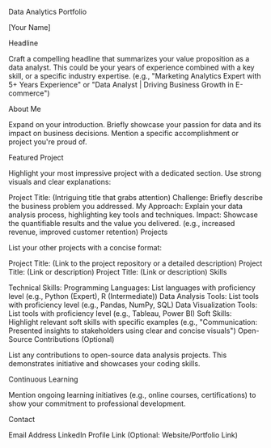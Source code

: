 Data Analytics Portfolio

[Your Name]

Headline

Craft a compelling headline that summarizes your value proposition as a data analyst.  This could be your years of experience combined with a key skill, or a specific industry expertise. (e.g., "Marketing Analytics Expert with 5+ Years Experience" or "Data Analyst | Driving Business Growth in E-commerce")

About Me

Expand on your introduction. Briefly showcase your passion for data and its impact on business decisions. Mention a specific accomplishment or project you're proud of.

Featured Project

Highlight your most impressive project with a dedicated section.  Use strong visuals and clear explanations:

Project Title: (Intriguing title that grabs attention)
Challenge: Briefly describe the business problem you addressed.
My Approach: Explain your data analysis process, highlighting key tools and techniques.
Impact: Showcase the quantifiable results and the value you delivered. (e.g., increased revenue, improved customer retention)
Projects

List your other projects with a concise format:

Project Title: (Link to the project repository or a detailed description)
Project Title: (Link or description)
Project Title: (Link or description)
Skills

Technical Skills:
Programming Languages: List languages with proficiency level (e.g., Python (Expert), R (Intermediate))
Data Analysis Tools: List tools with proficiency level (e.g., Pandas, NumPy, SQL)
Data Visualization Tools: List tools with proficiency level (e.g., Tableau, Power BI)
Soft Skills: Highlight relevant soft skills with specific examples (e.g., "Communication: Presented insights to stakeholders using clear and concise visuals")
Open-Source Contributions (Optional)

List any contributions to open-source data analysis projects. This demonstrates initiative and showcases your coding skills.

Continuous Learning

Mention ongoing learning initiatives (e.g., online courses, certifications) to show your commitment to professional development.

Contact

Email Address
LinkedIn Profile Link
(Optional: Website/Portfolio Link)
